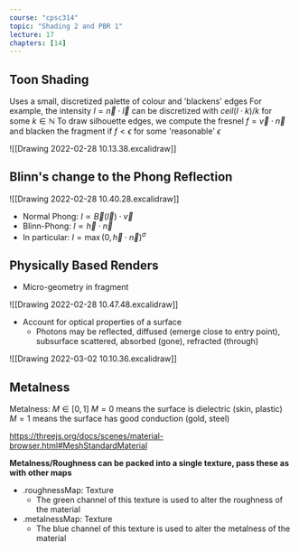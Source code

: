```yaml
---
course: "cpsc314"
topic: "Shading 2 and PBR 1"
lecture: 17
chapters: [14]
---
```


## Toon Shading
Uses a small, discretized palette of colour and 'blackens' edges
For example, the intensity $I = \vec{n} \cdot \vec{l}$ can be discretized with $ceil(I\cdot k) / k$ for some $k\in\mathbb{N}$
To draw silhouette edges, we compute the fresnel $f = \vec{v} \cdot \vec{n}$ and blacken the fragment if
$f < \epsilon$ for some 'reasonable' $\epsilon$

![[Drawing 2022-02-28 10.13.38.excalidraw]]

## Blinn's change to the Phong Reflection
![[Drawing 2022-02-28 10.40.28.excalidraw]]
- Normal Phong: $I \propto \vec{B}(\vec{l}) \cdot \vec{v}$
- Blinn-Phong: $I \propto \vec{h} \cdot \vec{n}$
- In particular: $I = \max(0, \vec{h} \cdot \vec{n})^{\sigma}$

## Physically Based Renders
- Micro-geometry in fragment

![[Drawing 2022-02-28 10.47.48.excalidraw]]

- Account for optical properties of a surface
    - Photons may be reflected, diffused (emerge close to entry point), subsurface scattered, absorbed (gone), refracted (through)

![[Drawing 2022-03-02 10.10.36.excalidraw]]

## Metalness
Metalness: $M\in [0, 1]$
$M = 0$ means the surface is dielectric (skin, plastic)
$M = 1$ means the surface has good conduction (gold, steel)

https://threejs.org/docs/scenes/material-browser.html#MeshStandardMaterial

**Metalness/Roughness can be packed into a single texture, pass these as with other maps**
- .roughnessMap: Texture
    - The green channel of this texture is used to alter the roughness of the material
- .metalnessMap: Texture
    - The blue channel of this texture is used to alter the metalness of the material